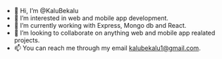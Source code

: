 - 👋 Hi, I’m @KaluBekalu
- 👀 I’m interested in web and mobile app development.
- 🌱 I’m currently working with Express, Mongo db and React.
- 💞️ I’m looking to collaborate on anything web and mobile app realated projects.
- 📫 You can reach me through my email kalubekalu1@gmail.com.

<!---
KaluBekalu/KaluBekalu is a ✨ special ✨ repository because its `README.md` (this file) appears on your GitHub profile.
You can click the Preview link to take a look at your changes.
--->
